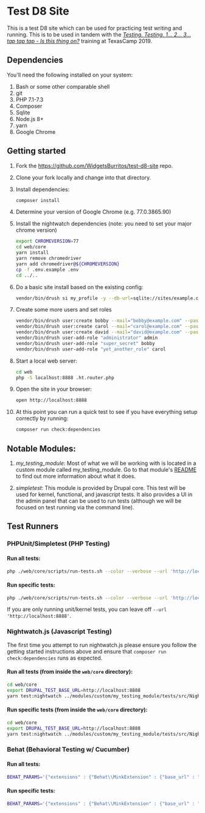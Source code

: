 # Test D8 Site

This is a test D8 site which can be used for practicing test writing and
running. This is to be used in tandem with the
_[Testing. Testing. 1... 2... 3... *tap* *tap* *tap* - Is this thing on?](https://2019.texascamp.org/sessions/testing-testing-1-2-3-tap-tap-tap--is-this-thing-on-training)_ training
at TexasCamp 2019.

## Dependencies

You'll need the following installed on your system:

1. Bash or some other comparable shell
2. git
3. PHP 7.1-7.3
4. Composer
5. Sqlite
6. Node.js 8+
7. yarn
8. Google Chrome

## Getting started

1. Fork the https://github.com/WidgetsBurritos/test-d8-site repo.
2. Clone your fork locally and change into that directory.
3. Install dependencies:
    ```bash
    composer install
    ```
4. Determine your version of Google Chrome (e.g. 77.0.3865.90)
5. Install the nightwatch dependencies (note: you need to set your major chrome version)

    ```bash
    export CHROMEVERSION=77
    cd web/core
    yarn install
    yarn remove chromedriver
    yarn add chromedriver@${CHROMEVERSION}
    cp -f .env.example .env
    cd ../..
    ```
6. Do a basic site install based on the existing config:
    ```bash
    vendor/bin/drush si my_profile -y --db-url=sqlite://sites/example.com/files/.ht.sqlite --config-dir=../config/sync --account-pass=admin
    ```
7. Create some more users and set roles
    ```bash
    vendor/bin/drush user:create bobby --mail="bobby@example.com" --password="bobby"
    vendor/bin/drush user:create carol --mail="carol@example.com" --password="carol"
    vendor/bin/drush user:create david --mail="david@example.com" --password="david"
    vendor/bin/drush user-add-role "administrator" admin
    vendor/bin/drush user-add-role "super_secret" bobby
    vendor/bin/drush user-add-role "yet_another_role" carol
    ```
8. Start a local web server:
    ```bash
    cd web
    php -S localhost:8888 .ht.router.php
    ```
9. Open the site in your browser:
    ```bash
    open http://localhost:8888
    ```
10. At this point you can run a quick test to see if you have everything setup correctly by running:
    ```bash
    composer run check:dependencies
    ```

## Notable Modules:

1. _my_testing_module_:
    Most of what we will be working with is located in a custom module called
    my_testing_module. Go to that module's [README](web/modules/custom/my_testing_module)
    to find out more information about what it does.

2. _simpletest_:
    This module is provided by Drupal core. This test will be used for kernel,
    functional, and javascript tests. It also provides a UI in the admin panel
    that can be used to run tests (although we will be focused on test running
    via the command line).

## Test Runners

### PHPUnit/Simpletest (PHP Testing)

#### Run all tests:
```bash
php ./web/core/scripts/run-tests.sh --color --verbose --url 'http://localhost:8888' my_testing_module
```

#### Run specific tests:
```bash
php ./web/core/scripts/run-tests.sh --color --verbose --url 'http://localhost:8888' --class 'Drupal\Tests\my_testing_module\Functional\MyFunctionalTest'
```

If you are only running unit/kernel tests, you can leave off `--url 'http://localhost:8888'`.

### Nightwatch.js (Javascript Testing)

The first time you attempt to run nightwatch.js please ensure you follow the getting started instructions above and ensure that `composer run check:dependencies` runs as expected.

#### Run all tests (from inside the `web/core` directory):
```bash
cd web/core
export DRUPAL_TEST_BASE_URL=http://localhost:8888
yarn test:nightwatch ../modules/custom/my_testing_module/tests/src/Nightwatch
```

#### Run specific tests (from inside the `web/core` directory):
```bash
cd web/core
export DRUPAL_TEST_BASE_URL=http://localhost:8888
yarn test:nightwatch ../modules/custom/my_testing_module/tests/src/Nightwatch/MyNightwatchTest.js
```

### Behat (Behavioral Testing w/ Cucumber)

#### Run all tests:
```bash
BEHAT_PARAMS='{"extensions" : {"Behat\\MinkExtension" : {"base_url" : "http://localhost:8888"}}}' ./vendor/bin/behat
```

#### Run specific tests:
```bash
BEHAT_PARAMS='{"extensions" : {"Behat\\MinkExtension" : {"base_url" : "http://localhost:8888"}}}' ./vendor/bin/behat features/drupal/powered-by.feature
```
